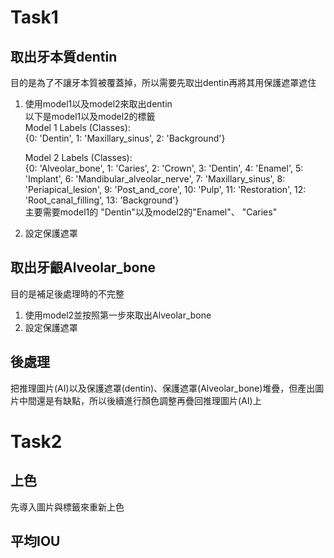 # Task1
## 取出牙本質dentin
目的是為了不讓牙本質被覆蓋掉，所以需要先取出dentin再將其用保護遮罩遮住
1. 使用model1以及model2來取出dentin  
    以下是model1以及model2的標籤  
    Model 1 Labels (Classes):  
    {0: 'Dentin', 1: 'Maxillary_sinus', 2: 'Background'}

    Model 2 Labels (Classes):  
    {0: 'Alveolar_bone', 1: 'Caries', 2: 'Crown', 3: 'Dentin', 4: 'Enamel', 5: 'Implant', 6: 'Mandibular_alveolar_nerve', 7: 'Maxillary_sinus', 8: 'Periapical_lesion', 9: 'Post_and_core', 10: 'Pulp', 11: 'Restoration', 12: 'Root_canal_filling', 13: 'Background'}  
    主要需要model1的 "Dentin"以及model2的"Enamel"、 "Caries"
2. 設定保護遮罩  
## 取出牙齦Alveolar_bone
目的是補足後處理時的不完整
1. 使用model2並按照第一步來取出Alveolar_bone
2. 設定保護遮罩  
##  後處理  
把推理圖片(AI)以及保護遮罩(dentin)、保護遮罩(Alveolar_bone)堆疊，但產出圖片中間還是有缺點，所以後續進行顏色調整再疊回推理圖片(AI)上

# Task2
## 上色
先導入圖片與標籤來重新上色

## 平均IOU